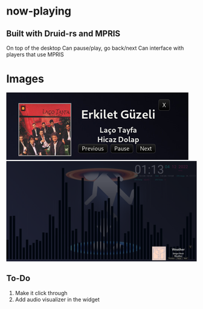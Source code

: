 # now-playing
## Built with Druid-rs and MPRIS
On top of the desktop
Can pause/play, go back/next
Can interface with players that use MPRIS

# Images
![Close up of now-playing](images/closeup.png)
![With Cava in the background](images/Desktop.png)


## To-Do
1. Make it click through
1. Add audio visualizer in the widget
